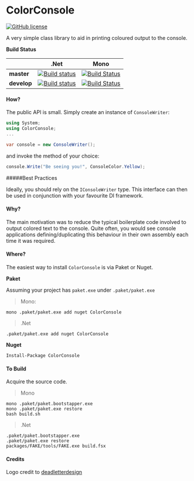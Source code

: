 # ColorConsole 
[![GitHub license](https://img.shields.io/badge/license-GPLv2-blue.svg)](https://raw.githubusercontent.com/RMCKirby/ColorConsole/master/License.txt)


A very simple class library to aid in printing coloured output to the console.

**Build Status**

|         |.Net   |Mono |
|---------|:------:|:------:|
| **master** | [![Build status](https://ci.appveyor.com/api/projects/status/1fu2fhe68rfm3mdn/branch/master?svg=true)](https://ci.appveyor.com/project/RMCKirby/colorconsole/branch/master)| [![Build Status](https://travis-ci.org/RMCKirby/ColorConsole.svg?branch=master)](https://travis-ci.org/RMCKirby/ColorConsole) | 
| **develop** | [![Build status](https://ci.appveyor.com/api/projects/status/1fu2fhe68rfm3mdn/branch/master?svg=true)](https://ci.appveyor.com/project/RMCKirby/colorconsole/branch/develop) | [![Build Status](https://travis-ci.org/RMCKirby/ColorConsole.svg?branch=develop)](https://travis-ci.org/RMCKirby/ColorConsole) |

#### How?

The public API is small. Simply create an instance of `ConsoleWriter`:

```csharp
using System;
using ColorConsole;
...

var console = new ConsoleWriter();
```
and invoke the method of your choice:
```csharp
console.Write("Be seeing you!", ConsoleColor.Yellow);
```

#####Best Practices

Ideally, you should rely on the `IConsoleWriter` type.
This interface can then be used in conjunction with your favourite DI framework.

#### Why?

The main motivation was to reduce the typical boilerplate code involved to output colored text to the console.
Quite often, you would see console applications defining/duplicating this behaviour in their own assembly each time it was required.

#### Where?
The easiest way to install `ColorConsole` is via Paket or Nuget.

**Paket**

Assuming your project has `paket.exe` under `.paket/paket.exe`

>Mono:
```
mono .paket/paket.exe add nuget ColorConsole
```
>.Net
```
.paket/paket.exe add nuget ColorConsole
```

**Nuget**

`Install-Package ColorConsole`

#### To Build
Acquire the source code.
>Mono
```
mono .paket/paket.bootstapper.exe
mono .paket/paket.exe restore
bash build.sh
```
>.Net
```
.paket/paket.bootstapper.exe
.paket/paket.exe restore
packages/FAKE/tools/FAKE.exe build.fsx
```

#### Credits
Logo credit to [deadletterdesign](http://www.easyicon.net/language.en/1170663-terminal_flat_icon.html)

